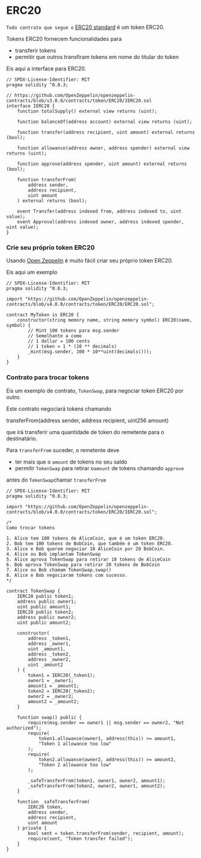 # ERC20

`Todo contrato que segue o` [ERC20 standard](https://eips.ethereum.org/EIPS/eip-20) é um token ERC20.

Tokens ERC20 fornecem funcionalidades para

* transferir tokens
* permitir que outros transfiram tokens em nome do titular do token

Eis aqui a interface para ERC20.

```solidity
// SPDX-License-Identifier: MIT
pragma solidity ^0.8.3;

// https://github.com/OpenZeppelin/openzeppelin-contracts/blob/v3.0.0/contracts/token/ERC20/IERC20.sol
interface IERC20 {
    function totalSupply() external view returns (uint);

    function balanceOf(address account) external view returns (uint);

    function transfer(address recipient, uint amount) external returns (bool);

    function allowance(address owner, address spender) external view returns (uint);

    function approve(address spender, uint amount) external returns (bool);

    function transferFrom(
        address sender,
        address recipient,
        uint amount
    ) external returns (bool);

    event Transfer(address indexed from, address indexed to, uint value);
    event Approval(address indexed owner, address indexed spender, uint value);
}
```

### Crie seu próprio token ERC20 <a href="#create-your-own-erc20-token" id="create-your-own-erc20-token"></a>

Usando [Open Zeppelin](https://github.com/OpenZeppelin/openzeppelin-contracts) é muito fácil criar seu próprio token ERC20.

Eis aqui um exemplo

```solidity
// SPDX-License-Identifier: MIT
pragma solidity ^0.8.3;

import "https://github.com/OpenZeppelin/openzeppelin-contracts/blob/v4.0.0/contracts/token/ERC20/ERC20.sol";

contract MyToken is ERC20 {
    constructor(string memory name, string memory symbol) ERC20(name, symbol) {
        // Mint 100 tokens para msg.sender
        // Semelhante a como
        // 1 dollar = 100 cents
        // 1 token = 1 * (10 ** decimals)
        _mint(msg.sender, 100 * 10**uint(decimals()));
    }
}
```

### Contrato para trocar tokens <a href="#contract-to-swap-tokens" id="contract-to-swap-tokens"></a>

Eis um exemplo de contrato, `TokenSwap`, para negociar token ERC20 por outro.

Este contrato negociará tokens chamando

transferFrom(address sender, address recipient, uint256 amount)

que irá transferir uma quantidade de token do remetente para o destinatário.

Para `transferFrom` suceder, o remetente deve

* ter mais que o `amount` de tokens no seu saldo
* permitir `TokenSwap` para retirar o`amount` de tokens chamando `approve`

antes do `TokenSwap`chamar `transferFrom`

```solidity
// SPDX-License-Identifier: MIT
pragma solidity ^0.8.3;

import "https://github.com/OpenZeppelin/openzeppelin-contracts/blob/v4.0.0/contracts/token/ERC20/IERC20.sol";

/*
Como trocar tokens

1. Alice tem 100 tokens de AliceCoin, que é um token ERC20.
2. Bob tem 100 tokens de BobCoin, que também é um token ERC20.
3. Alice e Bob querem negociar 10 AliceCoin por 20 BobCoin.
4. Alice ou Bob implantam TokenSwap
5. Alice aprova TokenSwap para retirar 10 tokens de AliceCoin
6. Bob aprova TokenSwap para retirar 20 tokens de BobCoin
7. Alice ou Bob chamam TokenSwap.swap()
8. Alice e Bob negociaram tokens com sucesso.
*/

contract TokenSwap {
    IERC20 public token1;
    address public owner1;
    uint public amount1;
    IERC20 public token2;
    address public owner2;
    uint public amount2;

    constructor(
        address _token1,
        address _owner1,
        uint _amount1,
        address _token2,
        address _owner2,
        uint _amount2
    ) {
        token1 = IERC20(_token1);
        owner1 = _owner1;
        amount1 = _amount1;
        token2 = IERC20(_token2);
        owner2 = _owner2;
        amount2 = _amount2;
    }

    function swap() public {
        require(msg.sender == owner1 || msg.sender == owner2, "Not authorized");
        require(
            token1.allowance(owner1, address(this)) >= amount1,
            "Token 1 allowance too low"
        );
        require(
            token2.allowance(owner2, address(this)) >= amount2,
            "Token 2 allowance too low"
        );

        _safeTransferFrom(token1, owner1, owner2, amount1);
        _safeTransferFrom(token2, owner2, owner1, amount2);
    }

    function _safeTransferFrom(
        IERC20 token,
        address sender,
        address recipient,
        uint amount
    ) private {
        bool sent = token.transferFrom(sender, recipient, amount);
        require(sent, "Token transfer failed");
    }
}
```
